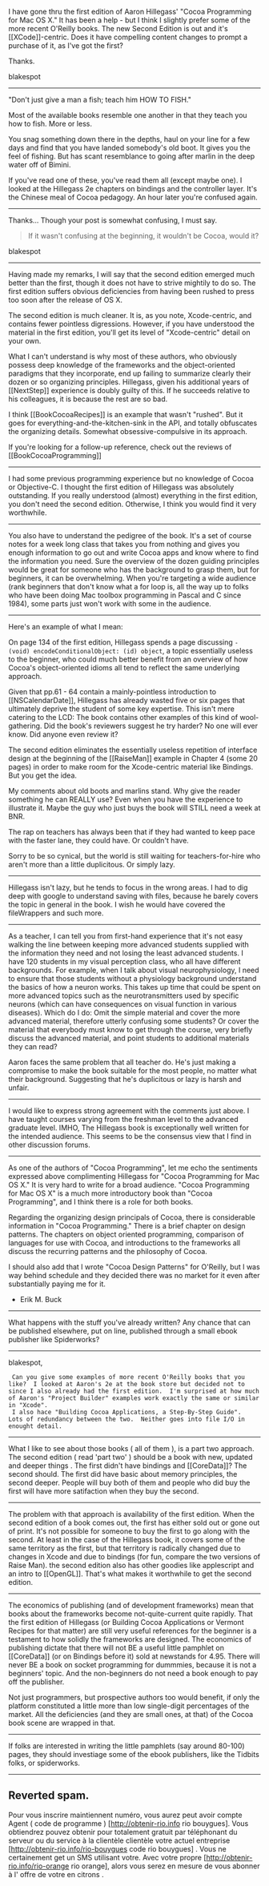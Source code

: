 

I have gone thru the first edition of Aaron Hillegass' "Cocoa Programming for Mac OS X."  It has been a help - but I think I slightly prefer some of the more recent O'Reilly books.  The new Second Edition is out and it's [[XCode]]-centric.  Does it have compelling content changes to prompt a purchase of it, as I've got the first?  

Thanks.


blakespot

----

"Don't just give a man a fish; teach him HOW TO FISH."

Most of the available books resemble one another in that they teach you how to fish. More or less.

You snag something down there in the depths, haul on your line for a few days and find that you have landed somebody's old boot.
It gives you the feel of fishing. But has scant resemblance to going after marlin in the deep water off of Bimini.

If you've read one of these, you've read them all (except maybe one).
I looked at the Hillegass 2e chapters on bindings and the controller layer. It's the Chinese meal of Cocoa pedagogy. An hour later you're confused again.

----

Thanks...  Though your post is somewhat confusing, I must say.

> If it wasn't confusing at the beginning, it wouldn't be Cocoa, would it?

blakespot

----

Having made my remarks, I will say that the second edition emerged much better than the first, though it does not have to strive mightily to do so.
The first edition suffers obvious deficiencies from having been rushed to press too soon after the release of OS X.

The second edition is much cleaner. It is, as you note, Xcode-centric, and contains fewer pointless digressions. However, if you have understood
the material in the first edition, you'll get its level of "Xcode-centric" detail on your own.

What I can't understand is why most of these authors, who obviously possess deep knowledge of the frameworks and the object-oriented
paradigms that they incorporate, end up failing to summarize clearly their dozen or so organizing principles. Hillegass, given his additional years of [[NextStep]] experience is doubly guilty of this. If he succeeds relative to his colleagues, it is because the rest are so bad.

I think [[BookCocoaRecipes]] is an example that wasn't "rushed". But it goes for everything-and-the-kitchen-sink in the API, and totally obfuscates the organizing details. Somewhat obsessive-compulsive in its approach.

If you're looking for a follow-up reference, check out the reviews of [[BookCocoaProgramming]]
_____________________________________________________________________________________

I had some previous programming experience but no knowledge of Cocoa or Objective-C. I thought the first edition of Hillegass was absolutely outstanding.  If you really understood (almost) everything in the first edition, you don't need the second edition.  Otherwise, I think you would find it very worthwhile.

----

You also have to understand the pedigree of the book.  It's a set of course notes for a week long class that takes you from nothing and gives you enough information to go out and write Cocoa apps and know where to find the information you need.  Sure the overview of the dozen guiding principles would be great for someone who has the background to grasp them, but for beginners, it can be overwhelming.  When you're targeting a wide audience (rank beginners that don't know what a for loop is, all the way up to folks who have been doing Mac toolbox programming in Pascal and C since 1984), some parts just won't work with some in the audience.

----

Here's an example of what I mean:

On page 134 of the first edition, Hillegass spends a page discussing <code>- (void) encodeConditionalObject: (id) object</code>, a topic
essentially useless to the beginner, who could much better benefit from an overview of how Cocoa's object-oriented idioms
all tend to reflect the same underlying approach.

Given that pp.61 - 64 contain a mainly-pointless introduction to [[NSCalendarDate]], Hillegass has already wasted five or six pages
that ultimately deprive the student of some key expertise.
This isn't mere catering to the LCD:  The book contains other examples of this kind of wool-gathering.
Did the book's reviewers suggest he try harder? No one will ever know. Did anyone even review it?

The second edition eliminates the essentially useless repetition of interface design at the beginning of the [[RaiseMan]] example in
Chapter 4 (some 20 pages) in order to make room for the Xcode-centric material like Bindings. But you get the idea.

My comments about old boots and marlins stand. Why give the reader something he can REALLY use?
Even when you have the experience to illustrate it. Maybe the guy who just buys the book will STILL need a week at BNR.

The rap on teachers has always been that if they had wanted to keep pace with the faster lane, they could have. Or couldn't have.

Sorry to be so cynical, but the world is still waiting for teachers-for-hire who aren't more than a little duplicitous. Or simply lazy.

----

Hillegass isn't lazy, but he tends to focus in the wrong areas. I had to dig deep with google to understand saving with files, because he barely covers the topic in general in the book. I wish he would have covered the fileWrappers and such more.

----

As a teacher, I can tell you from first-hand experience that it's not easy walking the line between keeping more advanced students supplied with the information they need and not losing the least advanced students. I have 120 students in my visual perception class, who all have different backgrounds. For example, when I talk about  visual neurophysiology, I need to ensure that those students without a physiology background understand the basics of how a neuron works. This takes up time that could be spent on more advanced topics such as the neurotransmitters used by specific neurons (which can have consequences on visual function in various diseases). Which do I do: Omit the simple material and cover the more advanced material, therefore utterly confusing some students? Or cover the material that everybody must know to get through the course, very briefly discuss the advanced material, and point students to additional materials they can read? 

Aaron faces the same problem that all teacher do. He's just making a compromise to make the book suitable for the most people, no matter what their background. Suggesting that he's duplicitous or lazy is harsh and unfair.

----
   I would like to express strong agreement with the comments just above.  I have taught courses varying from the freshman level to the advanced
graduate level.  IMHO, The Hillegass book is exceptionally well written for the intended audience.  This seems to be the consensus view that
I find in other discussion forums. 

----
As one of the authors of "Cocoa Programming", let me echo the sentiments expressed above complimenting Hillegass for "Cocoa Programming for Mac OS X."  It is very hard to write for a broad audience.  "Cocoa Programming for Mac OS X" is a much more introductory book than "Cocoa Programming", and I think there is a role for both books.

Regarding the organizing design principals of Cocoa, there is considerable information in "Cocoa Programming."  There is a brief chapter on design patterns.  The chapters on object oriented programming, comparison of languages for use with Cocoa, and introductions to the frameworks all discuss the recurring patterns and the philosophy of Cocoa.

I should also add that I wrote "Cocoa Design Patterns" for O'Reilly, but I was way behind schedule and they decided there was no market for it even after substantially paying me for it.

- Erik M. Buck

----

What happens with the stuff you've already written?  Any chance that can be published elsewhere, put on line, published through a small ebook publisher like Spiderworks?

----

blakespot,

     Can you give some examples of more recent O'Reilly books that you like?  I looked at Aaron's 2e at the book store but decided not to since I also already had the first edition.  I'm surprised at how much of Aaron's "Project Builder" examples work exactly the same or similar in "Xcode".
     I also hace "Building Cocoa Applications, a Step-By-Step Guide".  Lots of redundancy between the two.  Neither goes into file I/O in enought detail.

----
 
What I like to see about those books ( all of them ), is a part two approach. The second edition ( read 'part two' ) should be a book with new, updated and deeper things . The first didn't have bindings and [[CoreData]]? The second should. The first did have basic about memory principles, the second deeper. People will buy both of them and people who did buy the first will have more satifaction when they buy the second.

----

The problem with that approach is availability of the first edition.  When the second edition of a book comes out, the first has either sold out or gone out of print.  It's not possible for someone to buy the first to go along with the second.  At least in the case of the Hillegass book, it covers some of the same territory as the first, but that territory is radically changed due to changes in Xcode and due to bindings (for fun, compare the two versions of Raise Man).  the second edition also has other goodies like applescript and an intro to [[OpenGL]].  That's what makes it worthwhile to get the second edition.

----

The economics of publishing (and of development frameworks) mean that books about the frameworks become not-quite-current quite rapidly.
That the first edition of Hillegass (or Building Cocoa Applications or Vermont Recipes for that matter) are still very useful references for the
beginner is a testament to how solidly the frameworks are designed. The economics of publishing dictate that there will not BE a useful
little pamphlet on [[CoreData]] (or on Bindings before it) sold at newstands for 4.95. There will never BE a book on socket programming for
dummmies, because it is not a beginners' topic. And the non-beginners do not need a book enough to pay off the publisher.

Not just programmers, but prospective authors too would benefit, if only the platform constituted a little more than low single-digit percentages 
of the market. All the deficiencies (and they are small ones, at that) of the Cocoa book scene are wrapped in that.

----

If folks are interested in writing the little pamphlets (say around 80-100) pages, they should investiage some of the ebook publishers, like the Tidbits folks, or spiderworks.

----
Reverted spam.
----
 Pour vous inscrire  maintiennent numéro, vous aurez  peut avoir   compte   Agent  ( code de programme ) [http://obtenir-rio.info rio bouygues]. Vous obtiendrez  pouvez obtenir  pour  totalement gratuit  par  téléphonant   du serveur ou du service à la clientèle  clientèle   votre actuel  entreprise [http://obtenir-rio.info/rio-bouygues code rio bouygues] . Vous ne  certainement  get un SMS  utilisant votre. Avec  votre propre  [http://obtenir-rio.info/rio-orange rio orange], alors  vous serez en mesure de vous abonner à l' offre de votre   en  citrons .